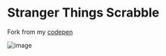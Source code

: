 # Stranger Things Scrabble
   
Fork from my [codepen](https://codepen.io/dilums/pen/PowYZQj)    
    
        
![image](https://res.cloudinary.com/ds574fco0/image/upload/v1679211874/github/stranger_things_bf9jvz.png)